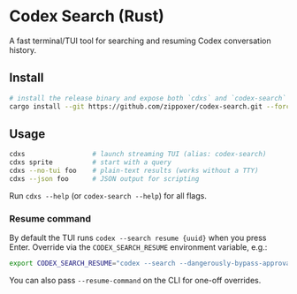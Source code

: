 # Codex Search (Rust)

A fast terminal/TUI tool for searching and resuming Codex conversation history.

## Install

```bash
# install the release binary and expose both `cdxs` and `codex-search`
cargo install --git https://github.com/zippoxer/codex-search.git --force
```

## Usage

```bash
cdxs                 # launch streaming TUI (alias: codex-search)
cdxs sprite          # start with a query
cdxs --no-tui foo    # plain-text results (works without a TTY)
cdxs --json foo      # JSON output for scripting
```

Run `cdxs --help` (or `codex-search --help`) for all flags.

### Resume command

By default the TUI runs `codex --search resume {uuid}` when you press Enter.
Override via the `CODEX_SEARCH_RESUME` environment variable, e.g.:

```bash
export CODEX_SEARCH_RESUME="codex --search --dangerously-bypass-approvals-and-sandbox resume {uuid}"
```

You can also pass `--resume-command` on the CLI for one-off overrides.
